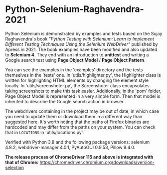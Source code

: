 # Python-Selenium-Raghavendra-2021

Python Selenium is demonstrated by examples and tests based on the Sujay Raghavendra's book *"Python Testing with Selenium: Learn to Implement Different Testing Techniques Using the Selenium WebDriver"* published by Apress in 2021. The book examples have been modified and also updated to **Selenium 4**. They end with an introduction to **unittest** and writing a Google search test using **Page Object Model** / **Page Object Pattern**.

You can see the examples in the 'examples' directory and the tests themselves in the 'tests' one. In 'utils/highlighter.py', the Highlighter class is written for highlighting HTML elements by changing the element style locally. In 'utils/screenshoter.py', the Screenshoter class encapsulates taking screenshots to make this task easier. Additionally, in the 'pom' folder, Page Object Model is represented in a very simple form. Then that model is inherited to describe the Google search action in browser.

The webdrivers containing in the project may be out of date, in which case you need to update them or download them in a different way than suggested here. It's worth noting that the paths of Firefox binaries are hardcoded and may differ from the paths on your system. You can check that in `LOCATIONS` in 'utils/locations.py'.

Verified with Python 3.8 and the following package versions: selenium 4.8.2, webdriver-manager 4.0.1, PyAutoGUI 0.9.53, Pillow 9.4.0.

**The release process of ChromeDriver 115 and above is integrated with that of Chrome:** https://chromedriver.chromium.org/downloads/version-selection


